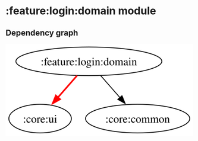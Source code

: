 # :feature:login:domain module
## Dependency graph
![Dependency graph](../../../docs/images/graphs/dep_graph_feature_login_domain.svg)
